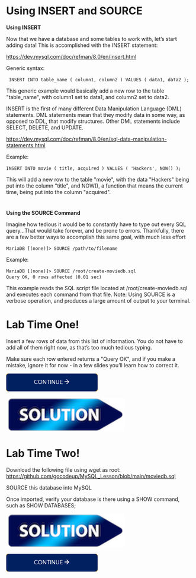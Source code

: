 # Using INSERT and SOURCE

**Using INSERT**

Now that we have a database and some tables to work with, let’s start adding data! This is accomplished with the INSERT statement:

https://dev.mysql.com/doc/refman/8.0/en/insert.html

Generic syntax:

     INSERT INTO table_name ( column1, column2 ) VALUES ( data1, data2 );
     
This generic example would basically add a new row to the table "table_name", with column1 set to data1, and column2 set to data2.

INSERT is the first of many different Data Manipulation Language (DML) statements. DML statements mean that they modify data in some way, as opposed to DDL, that modify structures. Other DML statements include SELECT, DELETE, and UPDATE.

https://dev.mysql.com/doc/refman/8.0/en/sql-data-manipulation-statements.html

Example:

    INSERT INTO movie ( title, acquired ) VALUES ( 'Hackers', NOW() );
    
This will add a new row to the table "movie", with the data "Hackers" being put into the column "title", and NOW(), a function that means the current time, being put into the column "acquired".
#
**Using the SOURCE Command**

Imagine how tedious it would be to constantly have to type out every SQL query...That would take forever, and be prone to errors.
Thankfully, there are a few better ways to accomplish this same goal, with much less effort

    MariaDB [(none)]> SOURCE /path/to/filename
    
Example:

    MariaDB [(none)]> SOURCE /root/create-moviedb.sql
    Query OK, 0 rows affected (0.01 sec)
    
This example reads the SQL script file located at /root/create-moviedb.sql and executes each command from that file. Note: Using SOURCE is a verbose operation, and produces a large amount of output to your terminal.

# Lab Time One!

Insert a few rows of data from this list of information. You do not have to add all of them right now, as that’s too much tedious typing.

Make sure each row entered returns a "Query OK", and if you make a mistake, ignore it for now - in a few slides you’ll learn how to correct it.

[![continue](./images/continue.png)](./5_Lab_One.md)

[![continue](./images/solution.png)](./5_solution_one.md)

# Lab Time Two!

Download the following file using wget as root: https://github.com/gocodeup/MySQL_Lesson/blob/main/moviedb.sql

SOURCE this database into MySQL

Once imported, verify your database is there using a SHOW command, such as SHOW DATABASES;

[![continue](./images/solution.png)](./5_solution_two.md)

[![continue](./images/continue.png)](./6_SELECT.md)
